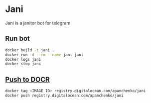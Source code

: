 # Jani

Jani is a janitor bot for telegram

## Run bot

```bash
docker build -t jani .
docker run -d --rm --name jani jani
docker logs jani
docker stop jani
```

## [Push to DOCR](https://www.digitalocean.com/docs/container-registry/quickstart/)

```bash
docker tag <IMAGE ID> registry.digitalocean.com/apanchenko/jani
docker push registry.digitalocean.com/apanchenko/jani
```
